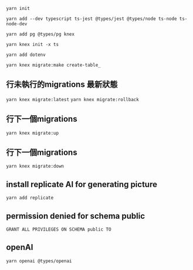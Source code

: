 `yarn init`

`yarn add --dev typescript ts-jest @types/jest @types/node ts-node ts-node-dev`

`yarn add pg @types/pg knex`

`yarn knex init -x ts`

`yarn add dotenv`

`yarn knex migrate:make create-table_`

## 行未執行的migrations 最新狀態
`yarn knex migrate:latest`
`yarn knex migrate:rollback`

## 行下一個migrations
`yarn knex migrate:up`
## 行下一個migrations
`yarn knex migrate:down`

## install replicate AI for generating picture
`yarn add replicate`

## permission denied for schema public
`GRANT ALL PRIVILEGES ON SCHEMA public TO`

## openAI
`yarn openai @types/openai`